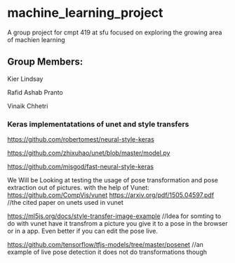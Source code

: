 # machine_learning_project
A group project for cmpt 419 at sfu focused on exploring the growing area of machien learning

## Group Members:

Kier Lindsay

Rafid Ashab Pranto

Vinaik Chhetri


### Keras implementatations of unet and style transfers

https://github.com/robertomest/neural-style-keras

https://github.com/zhixuhao/unet/blob/master/model.py


https://github.com/misgod/fast-neural-style-keras

We Will be Looking at testing the usage of pose transformation and pose extraction out of pictures. with the help of Vunet:
https://github.com/CompVis/vunet
https://arxiv.org/pdf/1505.04597.pdf //the cited paper on unets used in vunet 

https://ml5js.org/docs/style-transfer-image-example  //Idea for somting to do with vunet have it transfrom a picture you give it to a pose in the browser or in a app.  Even better if you can edit the pose live.

https://github.com/tensorflow/tfjs-models/tree/master/posenet  //an example of live pose detection it does not do transformations though
